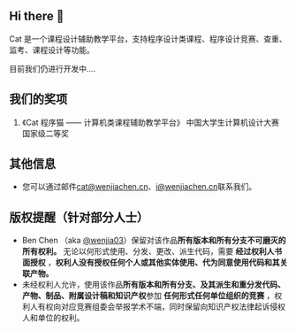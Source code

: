 ## Hi there 👋

Cat 是一个课程设计辅助教学平台，支持程序设计类课程、程序设计竞赛、查重、监考、课程设计等功能。

目前我们仍进行开发中....

## 我们的奖项

1. 《Cat 程序猫 —— 计算机类课程辅助教学平台》 中国大学生计算机设计大赛 国家级二等奖

## 其他信息

- 您可以通过邮件[cat@wenjiachen.cn](mailto:cat@wenjiachen.cn)、[i@wenjiachen.cn](mailto:i@wenjiachen.cn)联系我们。

## 版权提醒（针对部分人士）

- Ben Chen （aka [@wenjia03](https://github.com/wenjia03)）保留对该作品**所有版本和所有分支不可磨灭的所有权利。** 无论以何形式使用、分发、更改、派生代码，需要 **经过权利人书面授权** ，**权利人没有授权任何个人或其他实体使用、代为同意使用代码和其关联产物。**
- 未经权利人允许，使用该作品**所有版本和所有分支、及其派生和重分发代码、产物、制品、附属设计稿和知识产权**参加 **任何形式任何单位组织的竞赛** ，权利人有权向对应竞赛组委会举报学术不端，同时保留向知识产权法律起诉侵权人和单位的权利。
